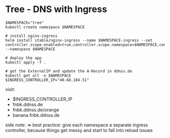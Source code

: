 # Tree - DNS with Ingress

```
$NAMESPACE="tree"
kubectl create namespace $NAMESPACE

# install nginx-ingress
helm install stable/nginx-ingress --name $NAMESPACE-ingress --set controller.scope.enabled=true,controller.scope.namespace=$NAMESPACE,controller.service.externalTrafficPolicy=Local --namespace $NAMESPACE

# deploy the app
kubectl apply -f .

# get the ExternalIP and update the A-Record in ddnss.de
kubectl get all -n $NAMESPACE
$INGRESS_CONTROLLER_IP="40.68.184.51"
```

visit:
* $INGRESS_CONTROLLER_IP
* fnbk.ddnss.de
* fnbk.ddnss.de/orange
* banana.fnbk.ddnss.de


side note:
=> best practice: give each namespace a separate ingress controller, because things get messy and start to fall into reload issues